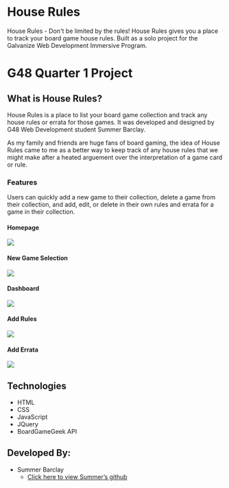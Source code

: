 # House Rules
House Rules - Don't be limited by the rules! House Rules gives you a place to track your board game house rules. Built as a solo project for the Galvanize Web Development Immersive Program. 

# G48 Quarter 1 Project

## What is House Rules?

House Rules is a place to list your board game collection and track any house rules or errata for those games. It was developed and designed by G48 Web Development student Summer Barclay.

As my family and friends are huge fans of board gaming, the idea of House Rules came to me as a better way to keep track of any house rules that we might make after a heated arguement over the interpretation of a game card or rule.

### Features

Users can quickly add a new game to their collection, delete a game from their collection,  and add, edit, or delete in their own rules and errata for a game in their collection.

#### Homepage
![](/www/img/hr-homepage.png)

#### New Game Selection
![](/www/img/hr-add-game.png)

#### Dashboard
![](/www/img/hr-collections.png)

#### Add Rules
![](/www/img/hr-add-rule1.png)

#### Add Errata
![](/www/img/hr-add-errata.png)

## Technologies
* HTML
* CSS
* JavaScript
* JQuery
* BoardGameGeek API

## Developed By:
- Summer Barclay
  - [Click here to view Summer’s github](https://github.com/Mavyllos)
